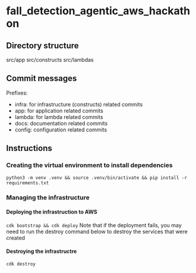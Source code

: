 # fall_detection_agentic_aws_hackathon

## Directory structure

src/app
src/constructs
src/lambdas

## Commit messages

Prefixes:

- infra: for infrastructure (constructs) related commits
- app: for application related commits
- lambda: for lambda related commits
- docs: documentation related commits
- config: configuration related commits

## Instructions

### Creating the virtual environment to install dependencies

```python3 -m venv .venv && source .venv/bin/activate && pip install -r requirements.txt```

### Managing the infrastructure

#### Deploying the infrastruction to AWS

```cdk bootstrap && cdk deploy```
Note that if the deployment fails, you may need to run the destroy command below to destroy the services that were created

#### Destroying the infrastructre

```cdk destroy```

